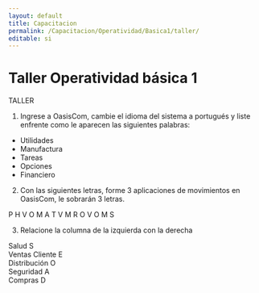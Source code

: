```yaml
---
layout: default
title: Capacitacion
permalink: /Capacitacion/Operatividad/Basica1/taller/
editable: si
---
```


# Taller Operatividad básica 1  


TALLER  

1. Ingrese a OasisCom, cambie el idioma del sistema a portugués y liste enfrente como le aparecen las siguientes palabras:  

- Utilidades  
- Manufactura  
- Tareas  
- Opciones  
- Financiero  

2. Con las siguientes letras, forme 3 aplicaciones de movimientos en OasisCom, le sobrarán 3 letras.  

P     H     V     O     M     A     T     V     M     R     O     V     O     M     S  

3. Relacione la columna de la izquierda con la derecha  

Salud     S  
Ventas Cliente     E  
Distribución      O  
Seguridad     A  
Compras      D  


